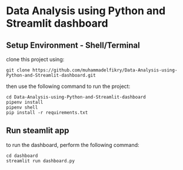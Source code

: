 # Data Analysis using Python and Streamlit dashboard 

## Setup Environment - Shell/Terminal
clone this project using:
```
git clone https://github.com/muhammadelfikry/Data-Analysis-using-Python-and-Streamlit-dashboard.git 
```
then use the following command to run the project:

```
cd Data-Analysis-using-Python-and-Streamlit-dashboard
pipenv install
pipenv shell
pip install -r requirements.txt
```

## Run steamlit app
to run the dashboard, perform the following command:
```
cd dashboard
streamlit run dashboard.py
```
